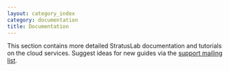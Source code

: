 ```yaml
---
layout: category_index
category: documentation
title: Documentation
---
```


This section contains more detailed StratusLab documentation and
tutorials on the cloud services.  Suggest ideas for new guides via the
[support mailing list](/about).
